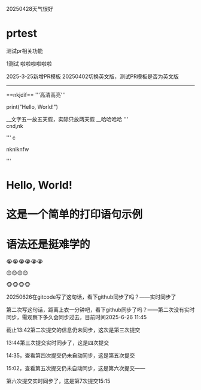 20250428天气很好
# prtest

测试pr相关功能


1测试
啦啦啦啦啦啦

2025-3-25新增PR模板
20250402切换英文版，测试PR模板是否为英文版
<hr/>


==nkjdif==
'''高清高亮'''

print("Hello, World!")

__文字五一放五天假，实际只放两天假 __哈哈哈哈
'''   
cnd,nk

'''
c

nknlknfw

'''

<html>
  <body>
    <h1>Hello, World!</h1>
  </body>
</html>



# 这是一个简单的打印语句示例

# 语法还是挺难学的

😭😭😭😭😭😭

😊😊😊😊

🐵🐵🐵🐵


20250626在gitcode写了这句话，看下github同步了吗？——实时同步了

第二次写这句话，距离上衣一分钟吧，看下github同步了吗？——第二次没有实时同步，需观察下多久会同步过去，目前时间2025-6-26  11:45

截止13:42第二次提交的信息仍未同步，这次是第三次提交

13:44第三次提交实时同步了，这是四次提交

14:35，查看第四次提交仍未自动同步，这是第五次提交

15:02，查看第五次提交仍未自动同步，这是第六次提交——

第六次提交实时同步了，这是第7次提交15:15





